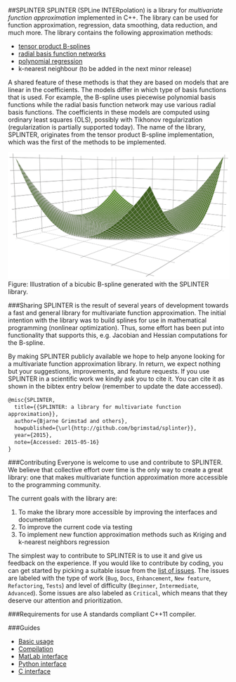 ##SPLINTER
SPLINTER (SPLine INTERpolation) is a library for *multivariate function approximation* implemented in C++. The library can be used for function approximation, regression, data smoothing, data reduction, and much more. The library contains the following approximation methods:

- [tensor product B-splines](docs/bspline.md)
- [radial basis function networks](docs/rbfnetwork.md)
- [polynomial regression](docs/polynomial_regression.md)
- k-nearest neighbour (to be added in the next minor release)

A shared feature of these methods is that they are based on models that are linear in the coefficients. The models differ in which type of basis functions that is used. For example, the B-spline uses piecewise polynomial basis functions while the radial basis function network may use various radial basis functions. The coefficients in these models are computed using ordinary least squares (OLS), possibly with Tikhonov regularization (regularization is partially supported today). The name of the library, SPLINTER, originates from the tensor product B-spline implementation, which was the first of the methods to be implemented.

![Illustration of a B-spline](assets/bspline.png)
Figure: Illustration of a bicubic B-spline generated with the SPLINTER library.

###Sharing
SPLINTER is the result of several years of development towards a fast and general library for multivariate function approximation. The initial intention with the library was to build splines for use in mathematical programming (nonlinear optimization). Thus, some effort has been put into functionality that supports this, e.g. Jacobian and Hessian computations for the B-spline. 

By making SPLINTER publicly available we hope to help anyone looking for a multivariate function approximation library. In return, we expect nothing but your suggestions, improvements, and feature requests. If you use SPLINTER in a scientific work we kindly ask you to cite it. You can cite it as shown in the bibtex entry below (remember to update the date accessed).
```
@misc{SPLINTER,
  title={{SPLINTER: a library for multivariate function approximation}},
  author={Bjarne Grimstad and others},
  howpublished={\url{http://github.com/bgrimstad/splinter}},
  year={2015},
  note={Accessed: 2015-05-16}
}
```
###Contributing
Everyone is welcome to use and contribute to SPLINTER. We believe that collective effort over time is the only way to create a great library: one that makes multivariate function approximation more accessible to the programming community.

The current goals with the library are:

1. To make the library more accessible by improving the interfaces and documentation
2. To improve the current code via testing
3. To implement new function approximation methods such as Kriging and k-nearest neighbors regression

The simplest way to contribute to SPLINTER is to use it and give us feedback on the experience. If you would like to contribute by coding, you can get started by picking a suitable issue from the [list of issues](https://github.com/bgrimstad/splinter/issues). The issues are labeled with the type of work (`Bug`, `Docs`, `Enhancement`, `New feature`, `Refactoring`, `Tests`) and level of difficulty (`Beginner`, `Intermediate`, `Advanced`). Some issues are also labeled as `Critical`, which means that they deserve our attention and prioritization.

###Requirements for use
A standards compliant C++11 compiler.

###Guides
* [Basic usage](docs/basic_usage.md)
* [Compilation](docs/compile.md)
* [MatLab interface](docs/MATLAB.md)
* [Python interface](docs/python.md)
* [C interface](docs/C.md)
